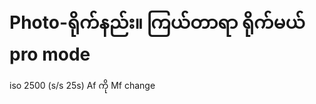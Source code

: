 # Photo-ရိုက်နည်း။                       ကြယ်တာရာ ရိုက်မယ် pro mode
iso 2500 (s/s 25s) Af ကို Mf change
